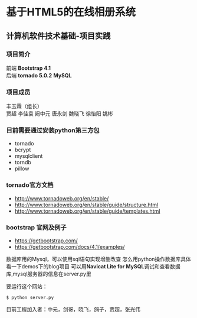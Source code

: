 # 基于HTML5的在线相册系统
## 计算机软件技术基础-项目实践

### 项目简介


前端 **Bootstrap 4.1**  
后端 **tornado 5.0.2** **MySQL**

### 项目成员
丰玉霖（组长）  
贾超  李佳袁 阙中元 唐永剑 魏晓飞 徐怡阳 姚彬 

### 目前需要通过安装python第三方包
* tornado
* bcrypt
* mysqlclient
* torndb
* pillow


### tornado官方文档
* http://www.tornadoweb.org/en/stable/
* http://www.tornadoweb.org/en/stable/guide/structure.html
* http://www.tornadoweb.org/en/stable/guide/templates.html

### bootstrap 官网及例子
* https://getbootstrap.com/
* https://getbootstrap.com/docs/4.1/examples/

数据库用的Mysql，可以使用sql语句实现增删改查
怎么用python操作数据库具体看一下demos下的blog项目
可以用**Navicat Lite for MySQL**调试和查看数据库,mysql服务器的信息在server.py里

要运行这个网站：
```
$ python server.py
```

目前工程加入者：中元，剑哥，晓飞，鸽子，贾超，张光伟

